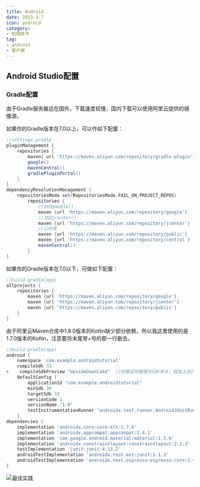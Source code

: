 ```yaml
---
title: Android
date: 2023-3-7
icon: android
category:
- 前端技术
tag:
- android
- 客户端
---
```




## Android Studio配置

### Gradle配置

由于Gradle服务器远在国外，下载速度较慢，国内下载可以使用阿里云提供的镜像源。

如果你的Gradle版本在7.0以上，可以作如下配置：

```gradle
//settings.gradle
pluginManagement {
    repositories {
        maven{ url 'https://maven.aliyun.com/repository/gradle-plugin'}
        google()
        mavenCentral()
        gradlePluginPortal()
    }
}
dependencyResolutionManagement {
    repositoriesMode.set(RepositoriesMode.FAIL_ON_PROJECT_REPOS)
        repositories {
            //对应google()
            maven {url 'https://maven.aliyun.com/repository/google'}
            //对应jcenter()
            maven {url 'https://maven.aliyun.com/repository/jcenter'}
            //公共库
            maven {url 'https://maven.aliyun.com/repository/public'}
            maven {url 'https://maven.aliyun.com/repository/central'}
            mavenCentral()
        }
}
```

如果你的Gradle版本在7.0以下，可做如下配置：

```gradle
//build.gradle(app)
allprojects {
    repositories {
        maven {url 'https://maven.aliyun.com/repository/google'}
        maven {url 'https://maven.aliyun.com/repository/jcenter'}
        maven {url 'https://maven.aliyun.com/repository/public'}
    }
}
```

由于阿里云Maven仓库中1.8.0版本的Kotlin缺少部分依赖，所以我这里使用的是1.7.0版本的Kotlin，注意要将末尾带+号的那一行删去。

```gradle
//build.gradle(app)
android {
    namespace 'com.example.androidtutorial'
    compileSdk 33
+    compileSdkPreview "UpsideDownCake"  //如果此时报错与SDK有关，就加上这行代码
    defaultConfig {
        applicationId "com.example.androidtutorial"
        minSdk 30
        targetSdk 33
        versionCode 1
        versionName "1.0"
        testInstrumentationRunner "androidx.test.runner.AndroidJUnitRunner"
    }
dependencies {
    implementation 'androidx.core:core-ktx:1.7.0'
    implementation 'androidx.appcompat:appcompat:1.4.1'
    implementation 'com.google.android.material:material:1.5.0'
    implementation 'androidx.constraintlayout:constraintlayout:2.1.3'
    testImplementation 'junit:junit:4.13.2'
    androidTestImplementation 'androidx.test.ext:junit:1.1.3'
    androidTestImplementation 'androidx.test.espresso:espresso-core:3.4.0'
}
```

![最佳实践](https://etheral.oss-cn-shanghai.aliyuncs.com/images/QQ%E5%9B%BE%E7%89%8720230320222109.png)
